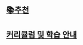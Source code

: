 ## [📚추천](https://www.yes24.com/Product/Goods/119952151)
## [커리큘럼 및 학습 안내](https://cafe.naver.com/gilbutitbook/6750)
